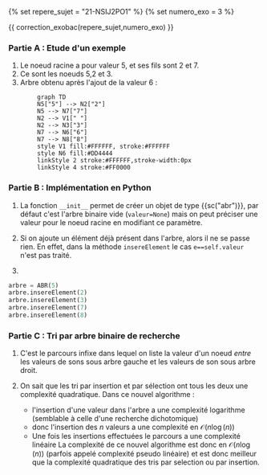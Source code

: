 {% set repere_sujet = "21-NSIJ2PO1" %}
{% set numero_exo = 3 %}

{{ correction_exobac(repere_sujet,numero_exo) }}


### Partie A : Etude d'un exemple

1. Le noeud racine a pour valeur 5, et ses fils sont 2 et 7.
2. Ce sont les noeuds 5,2 et 3.
3. Arbre obtenu après l'ajout de la valeur 6 :
```mermaid
        graph TD
        N5["5"] --> N2["2"]
        N5 --> N7["7"]
        N2 --> V1[" "]
        N2 --> N3["3"]
        N7 --> N6["6"]
        N7 --> N8["8"]
        style V1 fill:#FFFFFF, stroke:#FFFFFF
        style N6 fill:#DD4444
        linkStyle 2 stroke:#FFFFFF,stroke-width:0px
        linkStyle 4 stroke:#FF0000
```

### Partie B : Implémentation en Python

1. La fonction `__init__`  permet  de  créer un objet de type {{sc("abr")}}, par défaut c'est l'arbre binaire vide (`valeur=None`) mais on peut préciser une valeur pour le noeud racine en modifiant ce paramètre.

2. Si on ajoute un élément déjà présent dans l'arbre, alors il ne se passe rien. En effet, dans la méthode `insereElement` le cas `e==self.valeur` n'est pas traité.

3. 
```python linenums="1" hl_lines="1 3 5"
arbre = ABR(5)
arbre.insereElement(2)
arbre.insereElement(3)
arbre.insereElement(7)
arbre.insereElement(8)
```

### Partie C : Tri par arbre binaire de recherche

1. C'est le parcours infixe dans lequel on liste la valeur d'un noeud *entre* les valeurs de sons sous arbre gauche et les valeurs de son sous arbre droit.

2. On sait que les tri par insertion et par sélection ont tous les deux une complexité quadratique. Dans ce nouvel algorithme :
    * l'insertion d'une valeur dans l'arbre a une complexité logarithme (semblable à celle d'une recherche dichotomique)
    * donc l'insertion des $n$ valeurs a une complexité  en $\mathcal{O}(n\log(n))$
    * Une fois les insertions effectuées le parcours a une complexité linéaire
La complexité de ce nouvel algorithme est donc en $\mathcal{O}(n\log(n))$ (parfois appelé complexité pseudo linéaire) et est donc meilleur que la complexité quadratique des tris par selection ou par insertion.
